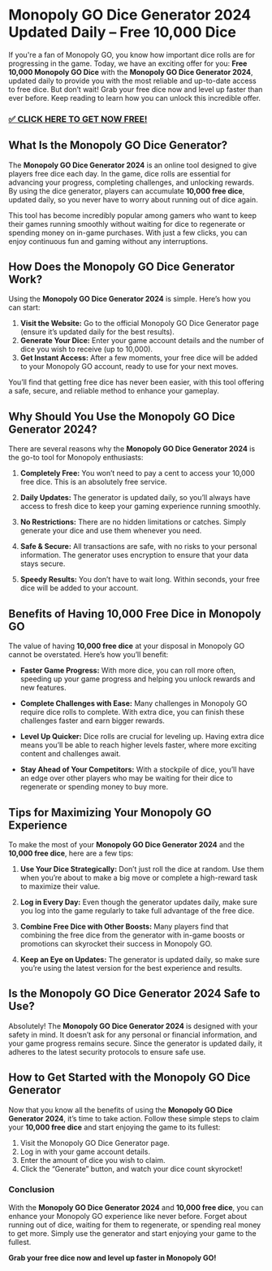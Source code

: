 # Monopoly GO Dice Generator 2024 Updated Daily – Free 10,000 Dice

If you're a fan of Monopoly GO, you know how important dice rolls are for progressing in the game. Today, we have an exciting offer for you: **Free 10,000 Monopoly GO Dice** with the **Monopoly GO Dice Generator 2024**, updated daily to provide you with the most reliable and up-to-date access to free dice. But don’t wait! Grab your free dice now and level up faster than ever before. Keep reading to learn how you can unlock this incredible offer.

### [✅ CLICK HERE TO GET NOW FREE!](https://freeforyou.xyz/monopoly/go/)

## What Is the Monopoly GO Dice Generator?

The **Monopoly GO Dice Generator 2024** is an online tool designed to give players free dice each day. In the game, dice rolls are essential for advancing your progress, completing challenges, and unlocking rewards. By using the dice generator, players can accumulate **10,000 free dice**, updated daily, so you never have to worry about running out of dice again.

This tool has become incredibly popular among gamers who want to keep their games running smoothly without waiting for dice to regenerate or spending money on in-game purchases. With just a few clicks, you can enjoy continuous fun and gaming without any interruptions.

## How Does the Monopoly GO Dice Generator Work?

Using the **Monopoly GO Dice Generator 2024** is simple. Here’s how you can start:

1. **Visit the Website:** Go to the official Monopoly GO Dice Generator page (ensure it’s updated daily for the best results).
2. **Generate Your Dice:** Enter your game account details and the number of dice you wish to receive (up to 10,000).
3. **Get Instant Access:** After a few moments, your free dice will be added to your Monopoly GO account, ready to use for your next moves.

You’ll find that getting free dice has never been easier, with this tool offering a safe, secure, and reliable method to enhance your gameplay. 

## Why Should You Use the Monopoly GO Dice Generator 2024?

There are several reasons why the **Monopoly GO Dice Generator 2024** is the go-to tool for Monopoly enthusiasts:

1. **Completely Free:** You won’t need to pay a cent to access your 10,000 free dice. This is an absolutely free service.
   
2. **Daily Updates:** The generator is updated daily, so you’ll always have access to fresh dice to keep your gaming experience running smoothly.

3. **No Restrictions:** There are no hidden limitations or catches. Simply generate your dice and use them whenever you need.

4. **Safe & Secure:** All transactions are safe, with no risks to your personal information. The generator uses encryption to ensure that your data stays secure.

5. **Speedy Results:** You don’t have to wait long. Within seconds, your free dice will be added to your account.

## Benefits of Having 10,000 Free Dice in Monopoly GO

The value of having **10,000 free dice** at your disposal in Monopoly GO cannot be overstated. Here’s how you’ll benefit:

- **Faster Game Progress:** With more dice, you can roll more often, speeding up your game progress and helping you unlock rewards and new features.
  
- **Complete Challenges with Ease:** Many challenges in Monopoly GO require dice rolls to complete. With extra dice, you can finish these challenges faster and earn bigger rewards.

- **Level Up Quicker:** Dice rolls are crucial for leveling up. Having extra dice means you’ll be able to reach higher levels faster, where more exciting content and challenges await.

- **Stay Ahead of Your Competitors:** With a stockpile of dice, you’ll have an edge over other players who may be waiting for their dice to regenerate or spending money to buy more.

## Tips for Maximizing Your Monopoly GO Experience

To make the most of your **Monopoly GO Dice Generator 2024** and the **10,000 free dice**, here are a few tips:

1. **Use Your Dice Strategically:** Don’t just roll the dice at random. Use them when you’re about to make a big move or complete a high-reward task to maximize their value.

2. **Log in Every Day:** Even though the generator updates daily, make sure you log into the game regularly to take full advantage of the free dice.

3. **Combine Free Dice with Other Boosts:** Many players find that combining the free dice from the generator with in-game boosts or promotions can skyrocket their success in Monopoly GO.

4. **Keep an Eye on Updates:** The generator is updated daily, so make sure you’re using the latest version for the best experience and results.

## Is the Monopoly GO Dice Generator 2024 Safe to Use?

Absolutely! The **Monopoly GO Dice Generator 2024** is designed with your safety in mind. It doesn’t ask for any personal or financial information, and your game progress remains secure. Since the generator is updated daily, it adheres to the latest security protocols to ensure safe use.

## How to Get Started with the Monopoly GO Dice Generator

Now that you know all the benefits of using the **Monopoly GO Dice Generator 2024**, it’s time to take action. Follow these simple steps to claim your **10,000 free dice** and start enjoying the game to its fullest:

1. Visit the Monopoly GO Dice Generator page.
2. Log in with your game account details.
3. Enter the amount of dice you wish to claim.
4. Click the “Generate” button, and watch your dice count skyrocket!

### Conclusion

With the **Monopoly GO Dice Generator 2024** and **10,000 free dice**, you can enhance your Monopoly GO experience like never before. Forget about running out of dice, waiting for them to regenerate, or spending real money to get more. Simply use the generator and start enjoying your game to the fullest. 

**Grab your free dice now and level up faster in Monopoly GO!**

